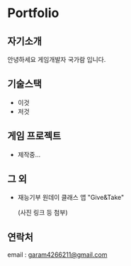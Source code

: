 # Portfolio

## 자기소개
안녕하세요 게임개발자 국가람 입니다.



   
## 기술스택
* 이것
* 저것

      
## 게임 프로젝트
* 제작중...

      
## 그 외
* 재능기부 원데이 클래스 앱 "Give&Take"

    (사진 링크 등 첨부)

      
## 연락처

email : garam4266211@gmail.com
